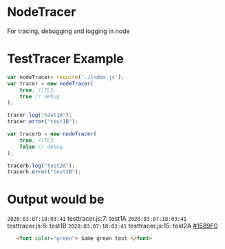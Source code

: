 # NodeTracer
 For tracing, debugging and logging in node


# TestTracer Example
```javascript
var nodeTracer= require('./index.js');
var tracer = new nodeTracer(
    true, //TLS
    true // debug
);

tracer.log("test1A");
tracer.error("test1B");

var tracerb = new nodeTracer(
    true, //TLS
    false // debug
);

tracerb.log("test2A");
tracerb.error("test2B");
```
# Output would be
`2020:03:07:18:03:41` testtracer.js:7: test1A 
`2020:03:07:18:03:41` testtracer.js:8: test1B
`2020:03:07:18:03:41` testtracer.js:15: test2A
[#1589F0](https://placehold.it/15/1589F0/000000?text=+)


```html
   <font color="green"> Some green text </font>
```
